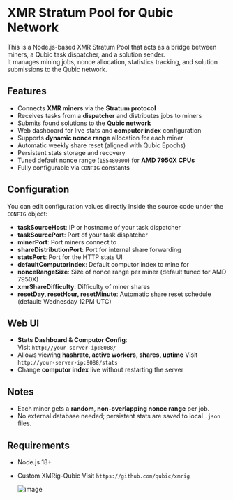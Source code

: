 # XMR Stratum Pool for Qubic Network

This is a Node.js-based XMR Stratum Pool that acts as a bridge between miners, a Qubic task dispatcher, and a solution sender.  
It manages mining jobs, nonce allocation, statistics tracking, and solution submissions to the Qubic network.

## Features

- Connects **XMR miners** via the **Stratum protocol**
- Receives tasks from a **dispatcher** and distributes jobs to miners
- Submits found solutions to the **Qubic network**
- Web dashboard for live stats and **computor index** configuration
- Supports **dynamic nonce range** allocation for each miner
- Automatic weekly share reset (aligned with Qubic Epochs)
- Persistent stats storage and recovery
- Tuned default nonce range (`155480000`) for **AMD 7950X CPUs**
- Fully configurable via `CONFIG` constants

## Configuration

You can edit configuration values directly inside the source code under the `CONFIG` object:
- **taskSourceHost**: IP or hostname of your task dispatcher
- **taskSourcePort**: Port of your task dispatcher
- **minerPort**: Port miners connect to
- **shareDistributionPort**: Port for internal share forwarding
- **statsPort**: Port for the HTTP stats UI
- **defaultComputorIndex**: Default computor index to mine for
- **nonceRangeSize**: Size of nonce range per miner (default tuned for AMD 7950X)
- **xmrShareDifficulty**: Difficulty of miner shares
- **resetDay, resetHour, resetMinute**: Automatic share reset schedule (default: Wednesday 12PM UTC)

## Web UI

- **Stats Dashboard & Computor Config**:  
  Visit `http://your-server-ip:8088/`
- Allows viewing **hashrate, active workers, shares, uptime**
  Visit `http://your-server-ip:8088/stats`
- Change **computor index** live without restarting the server

## Notes

- Each miner gets a **random, non-overlapping nonce range** per job.
- No external database needed; persistent stats are saved to local `.json` files.

## Requirements

- Node.js 18+
- Custom XMRig-Qubic
  Visit `https://github.com/qubic/xmrig`


  ![image](https://github.com/user-attachments/assets/f014e079-e05d-4b96-89bd-f094826ff8b6)
